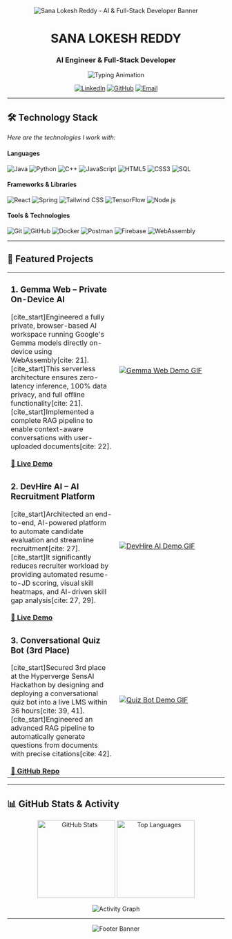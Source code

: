 <p align="center">
  <img src="https://i.ibb.co/8B7q0Dd/pro-banner.gif" alt="Sana Lokesh Reddy - AI & Full-Stack Developer Banner" />
</p>

<div align="center">
  <h1>SANA LOKESH REDDY</h1>
  <h3>AI Engineer & Full-Stack Developer</h3>
  <img src="https://readme-typing-svg.herokuapp.com?size=22&duration=3500&color=0ED9D9&center=true&vCenter=true&width=600&lines=AI+%26+Machine+Learning;Full-Stack+Web+Development;Building+Scalable%2C+Impactful+Solutions;Hackathon+Winner+%26+Top-Ranked+Student" alt="Typing Animation" />
</div>

<p align="center">
  <a href="https://www.linkedin.com/in/sanalokeshreddy/"><img src="https://img.shields.io/badge/LinkedIn-0077B5?style=for-the-badge&logo=linkedin&logoColor=white" alt="LinkedIn"/></a>
  <a href="https://github.com/sanalokeshreddy"><img src="https://img.shields.io/badge/GitHub-181717?style=for-the-badge&logo=github&logoColor=white" alt="GitHub"/></a>
  <a href="mailto:ls7679@srmist.edu.in"><img src="https://img.shields.io/badge/Email-EA4335?style=for-the-badge&logo=gmail&logoColor=white" alt="Email"/></a>
</p>

---

## 🛠️ Technology Stack
*Here are the technologies I work with:*

#### Languages
<p>
  <img src="https://img.shields.io/badge/Java-007396?style=for-the-badge&logo=java&logoColor=white" alt="Java"/>
  <img src="https://img.shields.io/badge/Python-3776AB?style=for-the-badge&logo=python&logoColor=white" alt="Python"/>
  <img src="https://img.shields.io/badge/C++-00599C?style=for-the-badge&logo=cplusplus&logoColor=white" alt="C++"/>
  <img src="https://img.shields.io/badge/JavaScript-F7DF1E?style=for-the-badge&logo=javascript&logoColor=black" alt="JavaScript"/>
  <img src="https://img.shields.io/badge/HTML5-E34F26?style=for-the-badge&logo=html5&logoColor=white" alt="HTML5"/>
  <img src="https://img.shields.io/badge/CSS3-1572B6?style=for-the-badge&logo=css3&logoColor=white" alt="CSS3"/>
  <img src="https://img.shields.io/badge/SQL-4479A1?style=for-the-badge&logo=postgresql&logoColor=white" alt="SQL"/>
</p>

#### Frameworks & Libraries
<p>
  <img src="https://img.shields.io/badge/React-61DAFB?style=for-the-badge&logo=react&logoColor=black" alt="React"/>
  <img src="https://img.shields.io/badge/Spring-6DB33F?style=for-the-badge&logo=spring&logoColor=white" alt="Spring"/>
  <img src="https://img.shields.io/badge/Tailwind_CSS-38B2AC?style=for-the-badge&logo=tailwind-css&logoColor=white" alt="Tailwind CSS"/>
  <img src="https://img.shields.io/badge/TensorFlow-FF6F00?style=for-the-badge&logo=tensorflow&logoColor=white" alt="TensorFlow"/>
  <img src="https://img.shields.io/badge/Node.js-339933?style=for-the-badge&logo=nodedotjs&logoColor=white" alt="Node.js"/>
</p>

#### Tools & Technologies
<p>
  <img src="https://img.shields.io/badge/Git-F05032?style=for-the-badge&logo=git&logoColor=white" alt="Git"/>
  <img src="https://img.shields.io/badge/GitHub-181717?style=for-the-badge&logo=github&logoColor=white" alt="GitHub"/>
  <img src="https://img.shields.io/badge/Docker-2496ED?style=for-the-badge&logo=docker&logoColor=white" alt="Docker"/>
  <img src="https://img.shields.io/badge/Postman-FF6C37?style=for-the-badge&logo=postman&logoColor=white" alt="Postman"/>
  <img src="https://img.shields.io/badge/Firebase-FFCA28?style=for-the-badge&logo=firebase&logoColor=black" alt="Firebase"/>
  <img src="https://img.shields.io/badge/WebAssembly-654FF0?style=for-the-badge&logo=webassembly&logoColor=white" alt="WebAssembly"/>
</p>

---

## 🚀 Featured Projects
<table>

<tr>
<td width="50%" valign="top">
<h3>1. Gemma Web – Private On-Device AI</h3>
[cite_start]Engineered a fully private, browser-based AI workspace running Google's Gemma models directly on-device using WebAssembly[cite: 21]. [cite_start]This serverless architecture ensures zero-latency inference, 100% data privacy, and full offline functionality[cite: 21]. [cite_start]Implemented a complete RAG pipeline to enable context-aware conversations with user-uploaded documents[cite: 22].
<br><br>
<a href="https://gemma-web-ai.vercel.app/">🔗 <strong>Live Demo</strong></a>
</td>
<td width="50%">
<a href="https://gemma-web-ai.vercel.app/"><img src="https://i.ibb.co/8B7q0Dd/pro-banner.gif" alt="Gemma Web Demo GIF"></a>
</td>
</tr>

<tr>
<td width="50%" valign="top">
<h3>2. DevHire AI – AI Recruitment Platform</h3>
[cite_start]Architected an end-to-end, AI-powered platform to automate candidate evaluation and streamline recruitment[cite: 27]. [cite_start]It significantly reduces recruiter workload by providing automated resume-to-JD scoring, visual skill heatmaps, and AI-driven skill gap analysis[cite: 27, 29].
<br><br>
<a href="https://devhire-frontend.vercel.app/">🔗 <strong>Live Demo</strong></a>
</td>
<td width="50%">
<a href="https://devhire-frontend.vercel.app/"><img src="https://i.ibb.co/8B7q0Dd/pro-banner.gif" alt="DevHire AI Demo GIF"></a>
</td>
</tr>

<tr>
<td width="50%" valign="top">
<h3>3. Conversational Quiz Bot (3rd Place)</h3>
[cite_start]Secured 3rd place at the Hyperverge SensAI Hackathon by designing and deploying a conversational quiz bot into a live LMS within 36 hours[cite: 39, 41]. [cite_start]Engineered an advanced RAG pipeline to automatically generate questions from documents with precise citations[cite: 42].
<br><br>
<a href="https://github.com/sanalokeshreddy/HyperVerge">📂 <strong>GitHub Repo</strong></a>
</td>
<td width="50%">
<a href="https://github.com/sanalokeshreddy/HyperVerge"><img src="https://i.ibb.co/8B7q0Dd/pro-banner.gif" alt="Quiz Bot Demo GIF"></a>
</td>
</tr>

</table>

---

## 📊 GitHub Stats & Activity

<p align="center">
  <img src="https://github-readme-stats.vercel.app/api?username=sanalokeshreddy&show_icons=true&theme=tokyonight&count_private=true" height="180em" alt="GitHub Stats"/>
  <img src="https://github-readme-stats.vercel.app/api/top-langs/?username=sanalokeshreddy&layout=compact&theme=tokyonight" height="180em" alt="Top Languages"/>
</p>
<p align="center">
  <img src="https://github-readme-activity-graph.vercel.app/graph?username=sanalokeshreddy&theme=react-dark&hide_border=true&area=true" alt="Activity Graph"/>
</p>

---
<p align="center">
  <img src="https://capsule-render.vercel.app/api?type=waving&color=0:0ED9D9,100:0078D4&height=100&section=footer" alt="Footer Banner"/>
</p>
